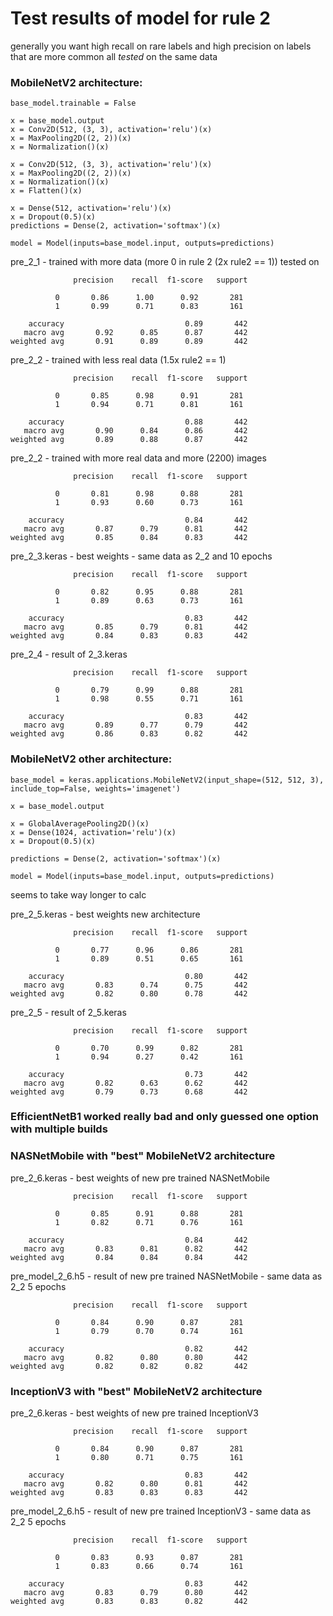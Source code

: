 # Test results of model for rule 2
generally you want high recall on rare labels and high precision on labels that are more common
all *tested* on the same data

### MobileNetV2 architecture:
```
base_model.trainable = False

x = base_model.output
x = Conv2D(512, (3, 3), activation='relu')(x)
x = MaxPooling2D((2, 2))(x)
x = Normalization()(x)

x = Conv2D(512, (3, 3), activation='relu')(x)
x = MaxPooling2D((2, 2))(x)
x = Normalization()(x)
x = Flatten()(x)

x = Dense(512, activation='relu')(x)
x = Dropout(0.5)(x)
predictions = Dense(2, activation='softmax')(x)

model = Model(inputs=base_model.input, outputs=predictions)
```


pre_2_1 - trained with more data (more 0 in rule 2 (2x rule2 == 1))
          tested on 

                  precision    recall  f1-score   support

              0       0.86      1.00      0.92       281
              1       0.99      0.71      0.83       161

        accuracy                           0.89       442
       macro avg       0.92      0.85      0.87       442
    weighted avg       0.91      0.89      0.89       442


pre_2_2 - trained with less real data (1.5x rule2 == 1)

                  precision    recall  f1-score   support

              0       0.85      0.98      0.91       281
              1       0.94      0.71      0.81       161

        accuracy                           0.88       442
       macro avg       0.90      0.84      0.86       442
    weighted avg       0.89      0.88      0.87       442

pre_2_2 - trained with more real data and more (2200) images

                  precision    recall  f1-score   support

              0       0.81      0.98      0.88       281
              1       0.93      0.60      0.73       161

        accuracy                           0.84       442
       macro avg       0.87      0.79      0.81       442
    weighted avg       0.85      0.84      0.83       442


pre_2_3.keras - best weights - same data as 2_2 and 10 epochs

                  precision    recall  f1-score   support

              0       0.82      0.95      0.88       281
              1       0.89      0.63      0.73       161

        accuracy                           0.83       442
       macro avg       0.85      0.79      0.81       442
    weighted avg       0.84      0.83      0.83       442


pre_2_4 - result of 2_3.keras

                  precision    recall  f1-score   support

              0       0.79      0.99      0.88       281
              1       0.98      0.55      0.71       161

        accuracy                           0.83       442
       macro avg       0.89      0.77      0.79       442
    weighted avg       0.86      0.83      0.82       442

### MobileNetV2 other architecture:
```
base_model = keras.applications.MobileNetV2(input_shape=(512, 512, 3), include_top=False, weights='imagenet')

x = base_model.output

x = GlobalAveragePooling2D()(x)
x = Dense(1024, activation='relu')(x)
x = Dropout(0.5)(x)

predictions = Dense(2, activation='softmax')(x)

model = Model(inputs=base_model.input, outputs=predictions)
```
seems to take way longer to calc

pre_2_5.keras - best weights new architecture

                  precision    recall  f1-score   support

              0       0.77      0.96      0.86       281
              1       0.89      0.51      0.65       161

        accuracy                           0.80       442
       macro avg       0.83      0.74      0.75       442
    weighted avg       0.82      0.80      0.78       442

pre_2_5 - result of 2_5.keras

                  precision    recall  f1-score   support

              0       0.70      0.99      0.82       281
              1       0.94      0.27      0.42       161

        accuracy                           0.73       442
       macro avg       0.82      0.63      0.62       442
    weighted avg       0.79      0.73      0.68       442



### EfficientNetB1 worked really bad and only guessed one option with multiple builds


### NASNetMobile with "best" MobileNetV2 architecture

pre_2_6.keras - best weights of new pre trained NASNetMobile

                  precision    recall  f1-score   support

              0       0.85      0.91      0.88       281
              1       0.82      0.71      0.76       161

        accuracy                           0.84       442
       macro avg       0.83      0.81      0.82       442
    weighted avg       0.84      0.84      0.84       442


pre_model_2_6.h5 - result of new pre trained NASNetMobile - same data as 2_2 5 epochs

                  precision    recall  f1-score   support

              0       0.84      0.90      0.87       281
              1       0.79      0.70      0.74       161

        accuracy                           0.82       442
       macro avg       0.82      0.80      0.80       442
    weighted avg       0.82      0.82      0.82       442



### InceptionV3 with "best" MobileNetV2 architecture

pre_2_6.keras - best weights of new pre trained InceptionV3

                  precision    recall  f1-score   support

              0       0.84      0.90      0.87       281
              1       0.80      0.71      0.75       161

        accuracy                           0.83       442
       macro avg       0.82      0.80      0.81       442
    weighted avg       0.83      0.83      0.83       442


pre_model_2_6.h5 - result of new pre trained InceptionV3 - same data as 2_2 5 epochs

                  precision    recall  f1-score   support

              0       0.83      0.93      0.87       281
              1       0.83      0.66      0.74       161

        accuracy                           0.83       442
       macro avg       0.83      0.79      0.80       442
    weighted avg       0.83      0.83      0.82       442